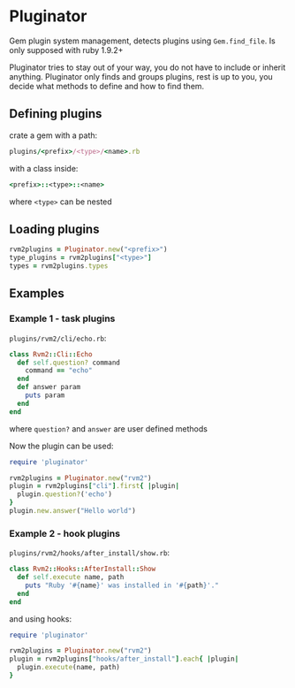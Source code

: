 # Pluginator

Gem plugin system management, detects plugins using `Gem.find_file`.
Is only supposed with ruby 1.9.2+

Pluginator tries to stay out of your way, you do not have to include or inherit anything.
Pluginator only finds and groups plugins, rest is up to you,
you decide what methods to define and how to find them.

## Defining plugins

crate a gem with a path:

```ruby
plugins/<prefix>/<type>/<name>.rb
```

with a class inside:

```ruby
<prefix>::<type>::<name>
```

where `<type>` can be nested

## Loading plugins

```ruby
rvm2plugins = Pluginator.new("<prefix>")
type_plugins = rvm2plugins["<type>"]
types = rvm2plugins.types
```

## Examples

### Example 1 - task plugins

`plugins/rvm2/cli/echo.rb`:

```ruby
class Rvm2::Cli::Echo
  def self.question? command
    command == "echo"
  end
  def answer param
    puts param
  end
end
```

where `question?` and `answer` are user defined methods

Now the plugin can be used:

```ruby
require 'pluginator'

rvm2plugins = Pluginator.new("rvm2")
plugin = rvm2plugins["cli"].first{ |plugin|
  plugin.question?('echo')
}
plugin.new.answer("Hello world")
```

### Example 2 - hook plugins

`plugins/rvm2/hooks/after_install/show.rb`:

```ruby
class Rvm2::Hooks::AfterInstall::Show
  def self.execute name, path
    puts "Ruby '#{name}' was installed in '#{path}'."
  end
end
```

and using hooks:

```ruby
require 'pluginator'

rvm2plugins = Pluginator.new("rvm2")
plugin = rvm2plugins["hooks/after_install"].each{ |plugin|
  plugin.execute(name, path)
}
```
